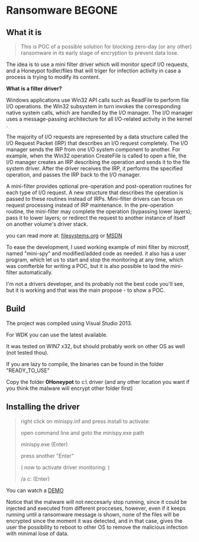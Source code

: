 
# Ransomware BEGONE	

## What it is



> This is POC of a possible solution for blocking zero-day (or any other) ransomware in its early stage of encryption to prevent data lose.

The idea is to use a mini filter driver which will monitor specif I/O requests, and a Honeypot fodler/files that will triger for infection activity in case a process is trying to modify its content.

**What is a filter driver?**

Windows applications use Win32 API calls such as ReadFile to perform file I/O operations.  the Win32 subsystem in turn invokes the corresponding native system calls, which are handled by the I/O manager. The I/O manager uses a message-passing architecture for all I/O-related activity in the kernel .

The majority of I/O requests are represented by a data structure called the I/O Request Packet (IRP) that describes an I/O request completely. The I/O manager sends the IRP from one I/O system component to another. For example, when the Win32 operation CreateFile is called to open a file, the I/O manager creates an IRP describing the operation and sends it to the file system driver. After the driver receives the IRP, it performs the specified operation, and passes the IRP back to the I/O manager.

A mini-filter provides optional pre-operation and post-operation routines for each type of I/O request. A new structure that describes the operation is passed to these routines instead of IRPs. Mini-filter drivers can focus on request processing instead of IRP maintenance. In the pre-operation routine, the mini-filter may complete the operation (bypassing lower layers); pass it to lower layers; or redirect the request to another instance of itself on another volume's driver stack.

you can read more at: [filesystems.org](https://www.filesystems.org/docs/zen/zen.html) or [MSDN](https://msdn.microsoft.com/en-us/library/windows/hardware/ff540402(v=vs.85).aspx)

To ease the development, I used working example of mini filter by microstf, named "mini-spy" and modified/added code as needed.
it also has a user program, which let us to start and stop the monitoring at any time, which was comfterble for writing a POC, but it
is also possible to laod the mini-filter automatically.

I'm not a drivers developer, and its probably not the best code you'll see, but it is working and that was the main propose - to show a POC.

## Build

The project was compiled using Visual Studio 2013.

For WDK you can use the latest available.

It was tested on WIN7 x32, but should probably work on other OS as well (not tested thou).

If you are lazy to compile, the binaries can be found in the folder "READY_TO_USE"

Copy the folder **0Honeypot** to c:\  driver (and any other location you want if you think the malware will encrypt other folder first)

## Installing the driver 
> right click on minispy.inf and press install
>to activate:
>
>open command line and goto the minispy.exe path
>
> minispy.exe (Enter)
>
>press another "Enter" 
>
>( now to activate driver monitoring: )
>
> /a c: (Enter)

You can watch a [DEMO](https://youtu.be/Fi1BsJ4lxec)

Notice that the malware will not neccesarly stop running, since it could be injected and executed from different procceses, however, even if it keeps running until
a ransomware message is shown, none of the files will be encrypted since the moment it was detected, and in that case, gives the user the possibility to reboot to other OS to remove the malicious infection with minimal lose of data.


